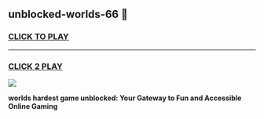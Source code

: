 
## unblocked-worlds-66 👋
<h3>
<a href="https://premium.freeplayer.one?title=unblocked-worlds-66&ref=14F">CLICK TO PLAY</a></h3>
<hr>

<h3>
<a href="https://premium.freeplayer.one?title=unblocked-worlds-66&ref=14F">CLICK 2 PLAY</a>
  
</h3>

<a href="https://premium.freeplayer.one?title=unblocked-worlds-66&ref=12F/"><img src="https://clearcache.store/games.png"></a>


**worlds hardest game unblocked: Your Gateway to Fun and Accessible Online Gaming**
